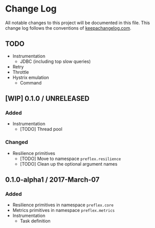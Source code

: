 # Change Log
All notable changes to this project will be documented in this file. This change log follows the conventions of [keepachangelog.com](http://keepachangelog.com/).

## TODO

- Instrumentation
  - JDBC (including top slow queries)
- Retry
- Throttle
- Hystrix emulation
  - Command


## [WIP] 0.1.0 / UNRELEASED

### Added

- Instrumentation
  - [TODO] Thread pool


### Changed

- Resilience primitives
  - [TODO] Move to namespace `preflex.resilience`
  - [TODO] Clean up the optional argument names


## 0.1.0-alpha1 / 2017-March-07

### Added

- Resilience primitives in namespace `preflex.core`
- Metrics primitives in namespace `preflex.metrics`
- Instrumentation
  - Task definition
